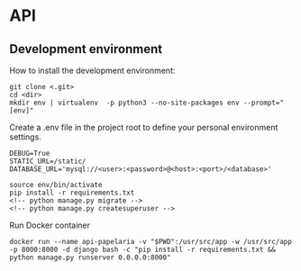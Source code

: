 API
=========

## Development environment

How to install the development environment:

```
git clone <.git>
cd <dir>
mkdir env | virtualenv  -p python3 --no-site-packages env --prompt="[env]"
```

Create a .env file in the project root to define your personal environment settings.


```
DEBUG=True
STATIC_URL=/static/
DATABASE_URL='mysql://<user>:<password>@<host>:<port>/<database>'
```

```
source env/bin/activate
pip install -r requirements.txt
<!-- python manage.py migrate -->
<!-- python manage.py createsuperuser -->
```

Run Docker container 
```
docker run --name api-papelaria -v "$PWD":/usr/src/app -w /usr/src/app -p 8000:8000 -d django bash -c "pip install -r requirements.txt && python manage.py runserver 0.0.0.0:8000"

```
